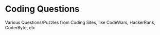 # Coding Questions

Various Questions/Puzzles from Coding Sites, like CodeWars, HackerRank, CoderByte, etc
